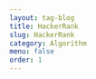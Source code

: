 ```yaml
---
layout: tag-blog
title: HackerRank
slug: HackerRank
category: Algorithm
menu: false
order: 1
---
```

